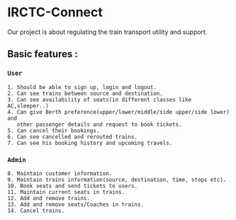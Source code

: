 # IRCTC-Connect
Our project is about regulating the train transport utility and support.


## Basic features :
### `User`
```
1. Should be able to sign up, login and logout.
2. Can see trains between source and destination.
3. Can see availability of seats(in different classes like AC,sleeper..)
4. Can give Berth preference(upper/lower/middle/side upper/side lower) and
   other passenger details and request to book tickets.
5. Can cancel their bookings.
6. Can see cancelled and rerouted trains.
7. Can see his booking history and upcoming travels.
```




### `Admin`
```
8. Maintain customer information.
9. Maintain trains information(source, destination, time, stops etc).
10. Book seats and send tickets to users.
11. Maintain current seats in trains.
12. Add and remove trains.
13. Add and remove seats/Coaches in trains.
14. Cancel trains.
```



